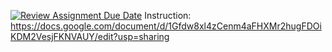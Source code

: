 [![Review Assignment Due Date](https://classroom.github.com/assets/deadline-readme-button-24ddc0f5d75046c5622901739e7c5dd533143b0c8e959d652212380cedb1ea36.svg)](https://classroom.github.com/a/FZ04_but)
Instruction: https://docs.google.com/document/d/1Gfdw8xl4zCenm4aFHXMr2hugFDOiKDM2VesjFKNVAUY/edit?usp=sharing
